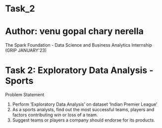 # Task_2
# Author: venu gopal chary nerella
The Spark Foundation - Data Science and Business Analytics Internship <br>
(GRIP JANUARY'23)
# Task 2: Exploratory Data Analysis - Sports
Problem Statement <br>
1. Perform ‘Exploratory Data Analysis’ on dataset ‘Indian Premier League’<br>
2. As a sports analysts, find out the most successful teams, players and factors 
contributing win or loss of a team. <br>
3. Suggest teams or players a company should endorse for its products.
